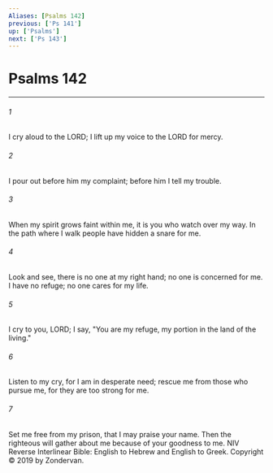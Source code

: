 ```yaml
---
Aliases: [Psalms 142]
previous: ['Ps 141']
up: ['Psalms']
next: ['Ps 143']
---
```

# Psalms 142

***


###### 1 
I cry aloud to the LORD; I lift up my voice to the LORD for mercy. 

###### 2 
I pour out before him my complaint; before him I tell my trouble. 

###### 3 
When my spirit grows faint within me, it is you who watch over my way. In the path where I walk people have hidden a snare for me. 

###### 4 
Look and see, there is no one at my right hand; no one is concerned for me. I have no refuge; no one cares for my life. 

###### 5 
I cry to you, LORD; I say, "You are my refuge, my portion in the land of the living." 

###### 6 
Listen to my cry, for I am in desperate need; rescue me from those who pursue me, for they are too strong for me. 

###### 7 
Set me free from my prison, that I may praise your name. Then the righteous will gather about me because of your goodness to me. NIV Reverse Interlinear Bible: English to Hebrew and English to Greek. Copyright © 2019 by Zondervan.
